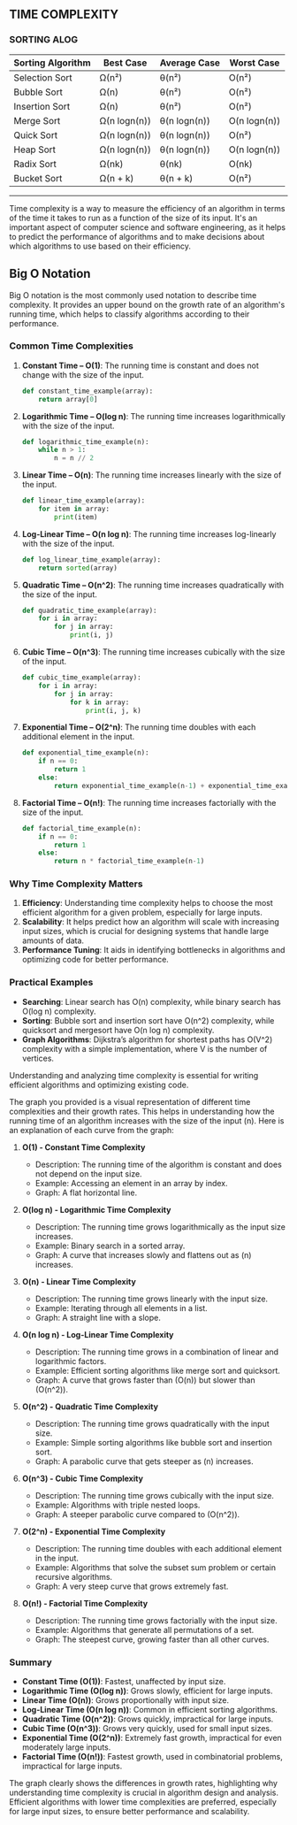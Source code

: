 ## TIME COMPLEXITY

### SORTING ALOG 
|Sorting Algorithm |    Best Case     |   Average Case   |    Worst Case    |
|------------------|------------------|------------------|------------------|
|Selection Sort    |       Ω(n²)      |      θ(n²)       |       O(n²)      |
|Bubble Sort       |       Ω(n)       |      θ(n²)       |       O(n²)      |
|Insertion Sort    |       Ω(n)       |      θ(n²)       |       O(n²)      |
|Merge Sort        |   Ω(n logn(n))   |   θ(n logn(n))   |   O(n logn(n))   |
|Quick Sort        |   Ω(n logn(n))   |   θ(n logn(n))   |       O(n²)      |
|Heap Sort         |   Ω(n logn(n))   |   θ(n logn(n))   |   O(n logn(n))   |
|Radix Sort        |      Ω(nk)       |      θ(nk)       |       O(nk)      |
|Bucket Sort       |     Ω(n + k)     |     θ(n + k)     |       O(n²)      |
-----------------------------------------------------------------------------

Time complexity is a way to measure the efficiency of an algorithm in terms of the time it takes to run as a function of the size of its input. It's an important aspect of computer science and software engineering, as it helps to predict the performance of algorithms and to make decisions about which algorithms to use based on their efficiency.

## Big O Notation

Big O notation is the most commonly used notation to describe time complexity. It provides an upper bound on the growth rate of an algorithm's running time, which helps to classify algorithms according to their performance.

### Common Time Complexities

1. **Constant Time – O(1)**: The running time is constant and does not change with the size of the input.
   ```python
   def constant_time_example(array):
       return array[0]
   ```

2. **Logarithmic Time – O(log n)**: The running time increases logarithmically with the size of the input.
   ```python
   def logarithmic_time_example(n):
       while n > 1:
           n = n // 2
   ```

3. **Linear Time – O(n)**: The running time increases linearly with the size of the input.
   ```python
   def linear_time_example(array):
       for item in array:
           print(item)
   ```

4. **Log-Linear Time – O(n log n)**: The running time increases log-linearly with the size of the input.
   ```python
   def log_linear_time_example(array):
       return sorted(array)
   ```

5. **Quadratic Time – O(n^2)**: The running time increases quadratically with the size of the input.
   ```python
   def quadratic_time_example(array):
       for i in array:
           for j in array:
               print(i, j)
   ```

6. **Cubic Time – O(n^3)**: The running time increases cubically with the size of the input.
   ```python
   def cubic_time_example(array):
       for i in array:
           for j in array:
               for k in array:
                   print(i, j, k)
   ```

7. **Exponential Time – O(2^n)**: The running time doubles with each additional element in the input.
   ```python
   def exponential_time_example(n):
       if n == 0:
           return 1
       else:
           return exponential_time_example(n-1) + exponential_time_example(n-1)
   ```

8. **Factorial Time – O(n!)**: The running time increases factorially with the size of the input.
   ```python
   def factorial_time_example(n):
       if n == 0:
           return 1
       else:
           return n * factorial_time_example(n-1)
   ```

### Why Time Complexity Matters

1. **Efficiency**: Understanding time complexity helps to choose the most efficient algorithm for a given problem, especially for large inputs.
2. **Scalability**: It helps predict how an algorithm will scale with increasing input sizes, which is crucial for designing systems that handle large amounts of data.
3. **Performance Tuning**: It aids in identifying bottlenecks in algorithms and optimizing code for better performance.

### Practical Examples

- **Searching**: Linear search has O(n) complexity, while binary search has O(log n) complexity.
- **Sorting**: Bubble sort and insertion sort have O(n^2) complexity, while quicksort and mergesort have O(n log n) complexity.
- **Graph Algorithms**: Dijkstra’s algorithm for shortest paths has O(V^2) complexity with a simple implementation, where V is the number of vertices.

Understanding and analyzing time complexity is essential for writing efficient algorithms and optimizing existing code.


The graph you provided is a visual representation of different time complexities and their growth rates. This helps in understanding how the running time of an algorithm increases with the size of the input \(n\). Here is an explanation of each curve from the graph:

1. **O(1) - Constant Time Complexity**
   - Description: The running time of the algorithm is constant and does not depend on the input size.
   - Example: Accessing an element in an array by index.
   - Graph: A flat horizontal line.

2. **O(log n) - Logarithmic Time Complexity**
   - Description: The running time grows logarithmically as the input size increases.
   - Example: Binary search in a sorted array.
   - Graph: A curve that increases slowly and flattens out as \(n\) increases.

3. **O(n) - Linear Time Complexity**
   - Description: The running time grows linearly with the input size.
   - Example: Iterating through all elements in a list.
   - Graph: A straight line with a slope.

4. **O(n log n) - Log-Linear Time Complexity**
   - Description: The running time grows in a combination of linear and logarithmic factors.
   - Example: Efficient sorting algorithms like merge sort and quicksort.
   - Graph: A curve that grows faster than \(O(n)\) but slower than \(O(n^2)\).

5. **O(n^2) - Quadratic Time Complexity**
   - Description: The running time grows quadratically with the input size.
   - Example: Simple sorting algorithms like bubble sort and insertion sort.
   - Graph: A parabolic curve that gets steeper as \(n\) increases.

6. **O(n^3) - Cubic Time Complexity**
   - Description: The running time grows cubically with the input size.
   - Example: Algorithms with triple nested loops.
   - Graph: A steeper parabolic curve compared to \(O(n^2)\).

7. **O(2^n) - Exponential Time Complexity**
   - Description: The running time doubles with each additional element in the input.
   - Example: Algorithms that solve the subset sum problem or certain recursive algorithms.
   - Graph: A very steep curve that grows extremely fast.

8. **O(n!) - Factorial Time Complexity**
   - Description: The running time grows factorially with the input size.
   - Example: Algorithms that generate all permutations of a set.
   - Graph: The steepest curve, growing faster than all other curves.

### Summary

- **Constant Time (O(1))**: Fastest, unaffected by input size.
- **Logarithmic Time (O(log n))**: Grows slowly, efficient for large inputs.
- **Linear Time (O(n))**: Grows proportionally with input size.
- **Log-Linear Time (O(n log n))**: Common in efficient sorting algorithms.
- **Quadratic Time (O(n^2))**: Grows quickly, impractical for large inputs.
- **Cubic Time (O(n^3))**: Grows very quickly, used for small input sizes.
- **Exponential Time (O(2^n))**: Extremely fast growth, impractical for even moderately large inputs.
- **Factorial Time (O(n!))**: Fastest growth, used in combinatorial problems, impractical for large inputs.

The graph clearly shows the differences in growth rates, highlighting why understanding time complexity is crucial in algorithm design and analysis. Efficient algorithms with lower time complexities are preferred, especially for large input sizes, to ensure better performance and scalability.